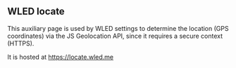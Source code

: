 ## WLED locate

This auxiliary page is used by WLED settings to determine the location (GPS coordinates) via the JS Geolocation API, since it requires a secure context (HTTPS).  
  
It is hosted at https://locate.wled.me
